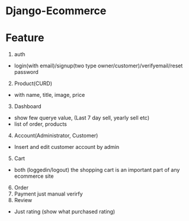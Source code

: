 # Django-Ecommerce
# Feature
1. auth
 - login(with email)/signup(two type owner/customer)/verifyemail/reset password   
2. Product(CURD)
 - with name, title, image, price
3. Dashboard
 - show few querye value, (Last 7 day sell, yearly sell etc)
 - list of order,  products
4. Account(Administrator, Customer)
 - Insert and edit customer account by admin
5. Cart
 - both (loggedin/logout) the shopping cart is an important part of any ecommerce site
6. Order
7. Payment
    just manual
    verirfy
8. Review
 - Just rating (show what purchased rating)

